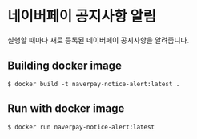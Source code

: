 # 네이버페이 공지사항 알림

실행할 때마다 새로 등록된 네이버페이 공지사항을 알려줍니다.

## Building docker image

`$ docker build -t naverpay-notice-alert:latest .`

## Run with docker image

`$ docker run naverpay-notice-alert:latest`
